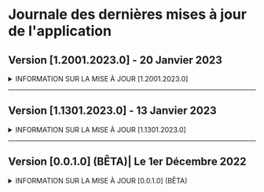 # Journale des dernières mises à jour de l'application

## Version [1.2001.2023.0] - 20 Janvier 2023
<details><summary>INFORMATION SUR LA MISE À JOUR [1.2001.2023.0]</summary>
  
  ### Mise à jour cumulative.
  - **[Préparation]** Page dédier à listé les établissements de SIDL CORPORATION,
  - **[Mise à jour]** Affichage de la page d'accueil de l'application,
  - **[Mise à jour]** Affichage de la page des paramètres de l'application,
  - **[Mise à jour]** Apperçu de la liste des applications éditer par l'entreprise,
  - **[Ajouts]** Système audio de l'application,
  - **[Ajouts]** Message d'alerte sur les pages `Accueil` et `Où sommes-nous ?`,
  - **[Ajouts]** Badge de notifications sur le menu latéral gauche et zone d'application,
  - **[Correction]** Problèmes lié à l'application lors de l'exécution de certaines fonctions,
  - **[Correction]** Stablitité sur les systèmes `Windows 10 (x64, x86, ARM)` et `Windows 11 (x64, x86, ARM)`,
  - **[Système]** Rendu de l'application compatible sur `Windows 11 (x64, x86, ARM)`,
  - **[Système]** Passage de la version `1.1301.2023.0` vers la version `1.2001.2023.0`.
  
</details>

***

## Version [1.1301.2023.0] - 13 Janvier 2023
<details><summary>INFORMATION SUR LA MISE À JOUR [1.1301.2023.0]</summary>
  
  ### Version initiale de l'application.
  
</details>

***

## Version [0.0.1.0] (BÊTA)| Le 1er Décembre 2022
<details><summary>INFORMATION SUR LA MISE À JOUR [0.0.1.0] (BÊTA)</summary>
  
  ### Version de développement.
  - **[Système]** Cette version n'est pas disponible sur le Microsoft Store ainsi indisponible pour les utilisateurs.
  
</details>
